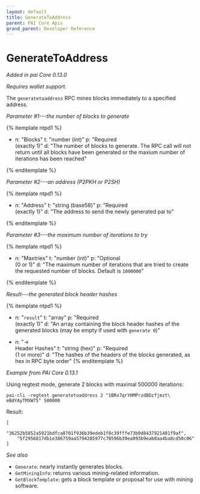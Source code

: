 ```yaml
---
layout: default
title: GenerateToAddress
parent: PAI Core Apis
grand_parent: Developer Reference
---
```


GenerateToAddress
========================

*Added in pai Core 0.13.0*

*Requires wallet support.*

The `generatetoaddress` RPC mines blocks immediately to a specified address.

*Parameter #1---the number of blocks to generate*

{% itemplate ntpd1 %}
- n: "Blocks"
  t: "number (int)"
  p: "Required<br>(exactly 1)"
  d: "The number of blocks to generate.  The RPC call will not return until all blocks have been generated or the maxium number of iterations has been reached"
  
{% enditemplate %}

*Parameter #2---an address (P2PKH or P2SH)*

{% itemplate ntpd1 %}
- n: "Address"
  t: "string (base58)"
  p: "Required<br>(exactly 1)"
  d: "The address to send the newly generated pai to"
  
{% enditemplate %}

*Parameter #3---the maximum number of iterations to try*

{% itemplate ntpd1 %}
- n: "Maxtries"
  t: "number (int)"
  p: "Optional<br>(0 or 1)"
  d: "The maximum number of iterations that are tried to create the requested number of blocks.  Default is `1000000`"

{% enditemplate %}

*Result---the generated block header hashes*

{% itemplate ntpd1 %}
- n: "`result`"
  t: "array"
  p: "Required<br>(exactly 1)"
  d: "An array containing the block header hashes of the generated blocks (may be empty if used with `generate 0`)"

- n: "→<br>Header Hashes"
  t: "string (hex)"
  p: "Required<br>(1 or more)"
  d: "The hashes of the headers of the blocks generated, as hex in RPC byte order"
{% enditemplate %}

*Example from PAI Core 0.13.1*

Using regtest mode, generate 2 blocks with maximal 500000 iterations:

```
pai-cli -regtest generatetoaddress 2 "1BRo7qrYHMPrzdBDzfjmzt\
eBdYAyTMXW75" 500000
```

Result:

```
[
    "36252b5852a5921bdfca8701f936b39edeb1f8c39fffe73b0d8437921401f9af",
    "5f2956817db1e386759aa5794285977c70596b39ea093b9eab0aa4ba8cd50c06"
]
```

*See also*

* `Generate`:  nearly instantly generates blocks.
* `GetMiningInfo`: returns various mining-related information.
* `GetBlockTemplate`:  gets a block template or proposal for use with mining software.


